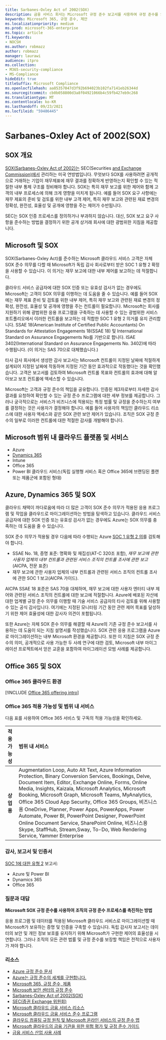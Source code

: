 ```yaml
---
title: Sarbanes-Oxley Act of 2002(SOX)
description: 금융 서비스 회사는 Microsoft 규정 준수 보고서를 사용하여 규정 준수를 Sarbanes-Oxley 있습니다.
keywords: Microsoft 365, 규정 준수, 제안
ms.localizationpriority: medium
ms.prod: microsoft-365-enterprise
ms.topic: article
f1.keywords:
- NOCSH
ms.author: robmazz
author: robmazz
manager: laurawi
audience: itpro
ms.collection:
- M365-security-compliance
- MS-Compliance
hideEdit: true
titleSuffix: Microsoft Compliance
ms.openlocfilehash: aa85357047d3f92b694023b102fa7141eb26344d
ms.sourcegitcommit: cb0b058800d3a8f04921066b4c59fb427eb9c268
ms.translationtype: MT
ms.contentlocale: ko-KR
ms.lasthandoff: 09/23/2021
ms.locfileid: "59486445"
---
```

# <a name="sarbanes-oxley-act-of-2002-sox"></a>Sarbanes-Oxley Act of 2002(SOX)

## <a name="sox-overview"></a>SOX 개요

[SOX(Sarbanes-Oxley Act of 2002)는](https://www.congress.gov/bill/107th-congress/house-bill/3763) SEC(Securities [and Exchange Commission)에서](https://www.sec.gov/) 관리하는 미국 연방법입니다. 무엇보다 SOX를 사용하려면 공개적으로 거래하는 기업이 재무제표에 재무 결과를 정확하게 반영하는지 확인할 수 있는 적절한 내부 통제 구조를 정비해야 합니다. SOX는 특히 재무 보고를 위한 제어와 함께 고객의 내부 프로세스에 의해 크게 영향을 미치게 됩니다. 예를 들어 SOX 요구 사항에는 재무 제표의 준비 및 검토를 위한 내부 고객 제어, 특히 재무 보고와 관련된 재료 변경의 정확성, 완전성, 효율성 및 공개에 영향을 주는 제어가 수반됩니다.

SEC는 SOX 인증 프로세스를 정의하거나 부과하지 않습니다. 대신, SOX 보고 요구 사항을 준수하는 방법을 결정하기 위한 공개 상거래 회사에 대한 광범위한 지침을 제공합니다.

## <a name="microsoft-and-sox"></a>Microsoft 및 SOX

SOX(Sarbanes-Oxley Act)를 준수하는 Microsoft 클라우드 서비스 고객은 자체 SOX 준수 의무를 다할 때 Microsoft가 독립 감사 회사로부터 받은 SOC 1 유형 2 확정을 사용할 수 있습니다. 이 의거는 재무 보고에 대한 내부 제어를 보고하는 데 적절합니다.

클라우드 서비스 공급자에 대한 SOX 인증 또는 유효성 검사가 없는 경우에도 Microsoft는 고객이 SOX 의무를 이행하는 데 도움을 줄 수 있습니다. 예를 들어 SOX에는 재무 제표 준비 및 검토를 위한 내부 제어, 특히 재무 보고와 관련된 재료 변경의 정확성, 완전성, 효율성 및 공개에 영향을 주는 컨트롤이 필요합니다. Microsoft는 회사를 지원하기 위해 광범위한 응용 프로그램을 구축하는 데 사용할 수 있는 광범위한 서비스 포트폴리오에서 이러한 컨트롤을 보고하는 데 적합한 SOC 1 유형 2 의거를 유지 관리합니다. SSAE 18(American Institute of Certified Public Accountants) On Standards for Attestation Engagements 18(SSAE 18) 및 International Standard on Assurance Engagements No를 기반으로 합니다. ISAE 3402(International Standard on Assurance Engagements No. 3402)에 따라 수행됩니다. (이 의거는 SAS 70으로 대체했습니다.)

타사 감사 회사에서 생성한 감사 보고서는 Microsoft 컨트롤이 지정된 날짜에 적절하게 설계되어 지정된 날짜에 작동하며 지정된 기간 동안 효과적으로 작동했다는 것을 확인했습니다. 고객은 보고서를 검토하여 Microsoft 컨트롤 목표와 컨트롤의 효과에 대해 알아보고 보조 컨트롤에 액세스할 수 있습니다.

Microsoft는 고객과 규정 준수의 책임을 공유합니다. 인증된 제3자로부터 자세한 감사 결과를 요청하여 확인할 수 있는 규정 준수 프로그램에 대한 세부 정보를 제공합니다. 그러나 궁극적으로는 서비스가 비즈니스에 적용되는 특정 법률 및 규정을 준수하는지 여부를 결정하는 것은 사용자가 결정해야 합니다. 예를 들어 사용자의 책임인 클라우드 리소스에 대한 사용자 액세스와 같은 SOX 관련 보안 제어가 있습니다. 조직은 SOX 규정 준수의 일부로 이러한 컨트롤에 대한 적절한 감사를 개발해야 합니다.

## <a name="microsoft-in-scope-cloud-platforms--services"></a>Microsoft 범위 내 클라우드 플랫폼 및 서비스

- Azure
- [Dynamics 365](https://aka.ms/d365-compliance-list)
- Intune
- Office 365
- Power BI 클라우드 서비스(독립 실행형 서비스 혹은 Office 365에 브랜딩된 플랜 또는 제품군에 포함된 형태)

## <a name="azure-dynamics-365-and-sox"></a>Azure, Dynamics 365 및 SOX

클라우드 채택이 까다로움에 따라 더 많은 고객이 SOX 준수 의무가 적용된 응용 프로그램 및 작업을 클라우드로 마이그레이션하는 방법을 탐색하고 있습니다. 클라우드 서비스 공급자에 대한 SOX 인증 또는 유효성 검사가 없는 경우에도 Azure는 SOX 의무를 충족하는 데 도움을 줄 수 있습니다.

SOX 준수 의무가 적용될 경우 다음에 따라 수행되는 Azure [SOC 1 유형 2 의](./offering-soc-1.md)를 검토해야 합니다.

- SSAE No. 18, 증명 표준: 명확화 및 재집성(AT-C 320조 포함), *재무 보고에 관한 사용자 업체의 내부 컨트롤과 관련된 서비스 조직의 컨트롤 조사에 관한 보고*(AICPA, 전문 표준)
- 재무 보고에 관한 사용자 업체의 내부 컨트롤과 관련된 서비스 조직의 컨트롤 조사에 관한 SOC 1 보고(AICPA 가이드).

AICPA SSAE 18 표준은 SAS 70을 대체하며, 재무 보고에 대한 사용자 엔터티 내부 제어와 관련된 서비스 조직의 컨트롤에 대한 보고에 적절합니다. Azure에 배포된 자산에 대한 업계별 규정 준수 의무를 이행할 때 기술 서비스 공급자의 타사 검토를 위해 사용할 수 있는 공식 감사입니다. 여기에는 지정된 모니터링 기간 동안 관련 제어 목표를 달성하기 위한 제어 효율성에 대한 감사자 의견이 포함됩니다.

또한 Azure는 [](https://azure.microsoft.com/resources/microsoft-azure-guidance-for-sarbanes-oxley-sox/) 자체 SOX 준수 의무를 해결할 때 Azure의 기존 규정 준수 보고서를 사용하는 데 도움이 되는 지침 설명서를 작성했습니다. SOX 관련 응용 프로그램을 Azure로 마이그레이션하는 내부 Microsoft 환경을 제공합니다. 또한 이 지침은 SOX 규정 준수의 의미, 공개적으로 사용 가능한 두 사례 연구에 대한 검토, Microsoft 내부 마이그레이션 프로젝트에서 얻은 교훈을 포함하여 마이그레이션 모범 사례를 제공합니다.

## <a name="office-365-and-sox"></a>Office 365 및 SOX

### <a name="office-365-cloud-environments"></a>Office 365 클라우드 환경

[!INCLUDE [Office 365 offering intro](../includes/o365-offering-introduction.md)]

### <a name="office-365-applicability-and-in-scope-services"></a>Office 365 적용 가능성 및 범위 내 서비스

다음 표를 사용하여 Office 365 서비스 및 구독의 적용 가능성을 확인하세요.

| **적용 가능성** | **범위 내 서비스** |
|:------------------|:----------------------|
| **상업용** | Augmentation Loop, Auto Alt Text, Azure Information Protection, Binary Conversion Services, Bookings, Delve, Document Item, Editor, Exchange Online, Forms, Online Media, Insights, Kaizala, Microsoft Analytics, Microsoft Booking, Microsoft Graph, Microsoft Teams, MyAnalytics, Office 365 Cloud App Security, Office 365 Groups, 비즈니스용 OneDrive, Planner, Power Apps, PowerApps, Power Automate, Power BI, PowerPoint Designer, PowerPoint Online Document Service, SharePoint Online, 비즈니스용 Skype, StaffHub, Stream,Sway, To-Do, Web Rendering Service, Yammer Enterprise  |

### <a name="audits-reports-and-certificates"></a>감사, 보고서 및 인증서

[SOC 1에 대한 유형 2](offering-SOC.md) 보고서:

- Azure 및 Power BI
- Dynamics 365
- Office 365

### <a name="frequently-asked-questions"></a>질문과 대답

**Microsoft SOX 규정 준수를 사용하여 조직의 규정 준수 프로세스를 촉진하는 방법**

응용 프로그램 및 데이터를 적용된 Microsoft 클라우드 서비스로 마이그레이션할 때 Microsoft가 보유하는 증명 및 인증을 구축할 수 있습니다. 독립 감사자 보고서는 데이터의 보안 및 개인 정보 보호를 유지하기 위해 Microsoft가 구현한 제어의 효율성을 시연합니다. 그러나 조직의 모든 관련 법률 및 규정 준수를 보장할 책임은 전적으로 사용자가 져야 합니다.

### <a name="resources"></a>리소스

- [Azure 규정 준수 문서](/azure/compliance/)
- [Azure는 규정 준수의 세계를 구현합니다.](https://azure.microsoft.com/resources/azure-enables-a-world-of-compliance/)
- [Microsoft 365, 규정 준수, 제품](/compliance/regulatory/offering-home)
- [Microsoft 보안 센터의 규정 준수](https://www.microsoft.com/trust-center/compliance/compliance-overview)
- [Sarbanes-Oxley Act of 2002(SOX)](https://www.congress.gov/bill/107th-congress/house-bill/3763)
- [SEC(증권 Exchange 위원회)](https://www.sec.gov/)
- [Microsoft 클라우드 금융 서비스 리소스](https://servicetrust.microsoft.com/viewpage/financialservicesoverview)
- [Microsoft 클라우드 금융 서비스 준수 프로그램](https://aka.ms/FSCP-Print)
- [클라우드 컴퓨팅 규정 원칙 및 Microsoft 온라인 서비스의 규정 준수 맵](https://servicetrust.microsoft.com/ViewPage/TrustDocuments?command=Download&downloadType=Document&downloadId=5b483567-00b0-4d86-96ae-ee887dadb61c&docTab=6d000410-c9e9-11e7-9a91-892aae8839ad_Compliance_Guides)
- [Microsoft 클라우드의 금융 기관을 위한 위험 평가 및 규정 준수 가이드](https://azure.microsoft.com/resources/risk-assessment-and-compliance-guide-for-financial-institutions-in-the-microsoft-cloud-/)
- [금융 서비스 산업 사용 사례](/azure/industry/financial/)
